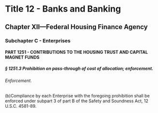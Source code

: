 
# Title 12 - Banks and Banking
## Chapter XII—Federal Housing Finance Agency
### Subchapter C - Enterprises
#### PART 1251 - CONTRIBUTIONS TO THE HOUSING TRUST AND CAPITAL MAGNET FUNDS
##### § 1251.3 Prohibition on pass-through of cost of allocation; enforcement.
###### Enforcement.

(b)Compliance by each Enterprise with the foregoing prohibition shall be enforced under subpart 3 of part B of the Safety and Soundness Act, 12 U.S.C. 4581-89.
